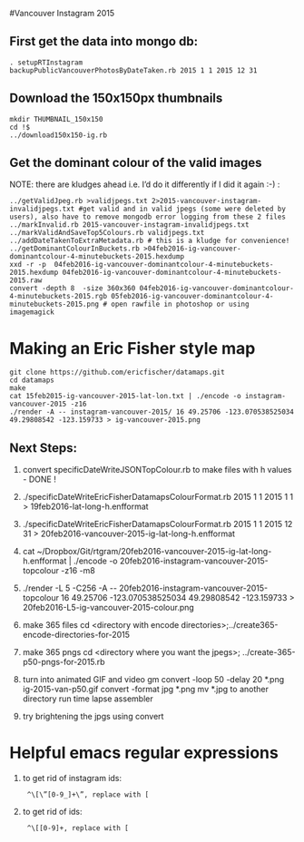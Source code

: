 #Vancouver Instagram 2015

## First get the data into mongo db:

    . setupRTInstagram
    backupPublicVancouverPhotosByDateTaken.rb 2015 1 1 2015 12 31

## Download the 150x150px thumbnails
    mkdir THUMBNAIL_150x150
    cd !$
    ../download150x150-ig.rb

## Get the dominant colour of the valid images
NOTE: there are kludges ahead i.e. I’d do it differently if I did it again :-) :
 
    ../getValidJpeg.rb >validjpegs.txt 2>2015-vancouver-instagram-invalidjpegs.txt #get valid and in valid jpegs (some were deleted by users), also have to remove mongodb error logging from these 2 files
    ../markInvalid.rb 2015-vancouver-instagram-invalidjpegs.txt
    ../markValidAndSaveTop5Colours.rb validjpegs.txt
    ../addDateTakenToExtraMetadata.rb # this is a kludge for convenience!
    ../getDominantColourInBuckets.rb >04feb2016-ig-vancouver-dominantcolour-4-minutebuckets-2015.hexdump
    xxd -r -p  04feb2016-ig-vancouver-dominantcolour-4-minutebuckets-2015.hexdump 04feb2016-ig-vancouver-dominantcolour-4-minutebuckets-2015.raw
    convert -depth 8  -size 360x360 04feb2016-ig-vancouver-dominantcolour-4-minutebuckets-2015.rgb 05feb2016-ig-vancouver-dominantcolour-4-minutebuckets-2015.png # open rawfile in photoshop or using imagemagick
    
# Making an Eric Fisher style map
   
    git clone https://github.com/ericfischer/datamaps.git
    cd datamaps
    make
    cat 15feb2015-ig-vancouver-2015-lat-lon.txt | ./encode -o instagram-vancouver-2015 -z16
    ./render -A -- instagram-vancouver-2015/ 16 49.25706 -123.070538525034 49.29808542 -123.159733 > ig-vancouver-2015.png
    
## Next Steps: 

1. convert specificDateWriteJSONTopColour.rb to make files with h values - DONE !
2. ./specificDateWriteEricFisherDatamapsColourFormat.rb 2015 1 1 2015 1 1 > 19feb2016-lat-long-h.enfformat
3. ./specificDateWriteEricFisherDatamapsColourFormat.rb 2015 1 1 2015 12 31 > 20feb2016-vancouver-2015-ig-lat-long-h.enfformat
4. cat ~/Dropbox/Git/rtgram/20feb2016-vancouver-2015-ig-lat-long-h.enfformat | ./encode -o 20feb2016-instagram-vancouver-2015-topcolour -z16 -m8
5. ./render -L 5 -C256 -A -- 20feb2016-instagram-vancouver-2015-topcolour 16 49.25706 -123.070538525034 49.29808542 -123.159733 > 20feb2016-L5-ig-vancouver-2015-colour.png
1. make 365 files
 cd &lt;directory with encode directories>;../create365-encode-directories-for-2015
1. make 365 pngs 
 cd &lt;directory where you want the jpegs>; ../create-365-p50-pngs-for-2015.rb
1. turn into animated GIF and video 
 gm convert -loop 50 -delay 20 *.png ig-2015-van-p50.gif
 convert -format jpg *.png
 mv *.jpg to another directory
 run time lapse assembler
 
1. try brightening the jpgs using convert
  
    
# Helpful emacs regular expressions

 1. to get rid of instagram ids:
     
         ^\[\”[0-9_]+\”, replace with [
         
 1. to get rid of ids:
     
         ^\[[0-9]+, replace with [
     

